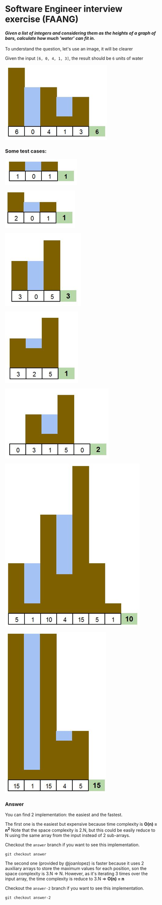 # Software Engineer interview exercise (FAANG)

#### _Given a list of integers and considering them as the heights of a graph of bars, calculate how much 'water' can fit in._

To understand the question, let's use an image, it will be clearer

Given the input `[6, 0, 4, 1, 3]`, the result should be `6` units of water 

![input 6 0 4 1 3](_images/input.JPG "Graph representing the input [6 0 4 1 3]")

### Some test cases:

![same height fist and last](_images/1.JPG "same height fist and last")

![same height fist and last](_images/2.JPG "same height fist and last")

![same height fist and last](_images/3.JPG "same height fist and last")

![same height fist and last](_images/4.JPG "same height fist and last")

![same height fist and last](_images/5.JPG "same height fist and last")

![same height fist and last](_images/6.JPG "same height fist and last")

![same height fist and last](_images/7.JPG "same height fist and last")

### Answer

You can find 2 implementation: the easiest and the fastest.

The first one is the easiest but expensive because time complexity is <b>O(n) = n<sup>2</sup></b>
Note that the space complexity is 2.N, but this could be easily reduce to N using the same array from the input instead of 2 sub-arrays.

Checkout the `answer` branch if you want to see this implementation.
```
git checkout answer
```

The second one (provided by @joanlopez) is faster because it uses 2 auxiliary arrays to store the maximum values for each position, son the space complexity is 3.N => N.
However, as it's iterating 3 times over the input array, the time complexity is reduce to 3.N => <b>O(n) = n</b>

Checkout the `answer-2` branch if you want to see this implementation.
```
git checkout answer-2
```
